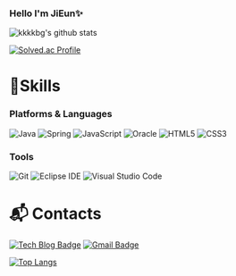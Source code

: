 ### Hello I'm JiEun✨

![kkkkbg's github stats](https://github-readme-stats.vercel.app/api?username=kkkkbg&show_icons=true)

<!-- [![Solved.ac Profile](http://mazassumnida.wtf/api/v2/generate_badge?boj=ezplz)](https://solved.ac/ezplz/) -->
[![Solved.ac Profile](http://mazassumnida.wtf/api/mini/generate_badge?boj=ezplz)](https://solved.ac/ezplz/)

<!-- **kkkkbg/kkkkbg** is a ✨ _special_ ✨ repository because its `README.md` (this file) appears on your GitHub profile. -->

# 💪Skills
### Platforms & Languages
![Java](https://img.shields.io/badge/Java-007396.svg?&style=for-the-badge&logo=Java&logoColor=white)
![Spring](https://img.shields.io/badge/Spring-6DB33F.svg?&style=for-the-badge&logo=Spring&logoColor=white)
![JavaScript](https://img.shields.io/badge/JavaScript-F7DF1E.svg?&style=for-the-badge&logo=JavaScript&logoColor=white)
![Oracle](https://img.shields.io/badge/Oracle-F80000.svg?&style=for-the-badge&logo=Oracle&logoColor=white)
![HTML5](https://img.shields.io/badge/HTML5-E34F26.svg?&style=for-the-badge&logo=HTML5&logoColor=white)
![CSS3](https://img.shields.io/badge/CSS3-1572B6.svg?&style=for-the-badge&logo=CSS3&logoColor=white)
<!-- ![표시할이름](https://img.shields.io/badge/표시할이름-색상?style=for-the-badge&logo=기술스택아이콘&logoColor=white) -->

### Tools
![Git](https://img.shields.io/badge/Git-F05032.svg?&style=for-the-badge&logo=Git&logoColor=white)
![Eclipse IDE](https://img.shields.io/badge/Eclipse%20IDE-2C2255.svg?&style=for-the-badge&logo=Eclipse%20IDE&logoColor=white)
![Visual Studio Code](https://img.shields.io/badge/Visual%20Studio%20Code-007ACC.svg?&style=for-the-badge&logo=Visual%20Studio%20Code&logoColor=white)

 
# :mailbox_with_mail: Contacts
[![Tech Blog Badge](http://img.shields.io/badge/-Tech%20blog-black?style=flat-square&logo=github&link=https://x0xa.tistory.com/)](https://x0xa.tistory.com/)
[![Gmail Badge](https://img.shields.io/badge/Gmail-d14836?style=flat-square&logo=Gmail&logoColor=white&link=mailto:kkkkbg52@gmail.com)](mailto:kkkkbg52@gmail.com)

[![Top Langs](https://github-readme-stats.vercel.app/api/top-langs/?username=kkkkbg)](https://github.com/kkkkbg/github-readme-stats)
